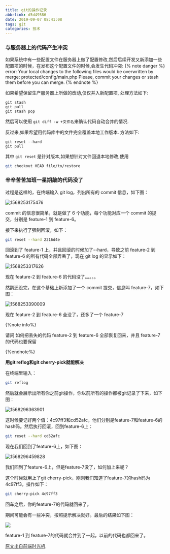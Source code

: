 ```yaml
---
title: git的操作记录
abbrlink: d5d49586
date: 2019-09-07 08:41:08
tags: git
categories: 技术
---
```


### 与服务器上的代码产生冲突

如果系统中有一些配置文件在服务器上做了配置修改,然后后续开发又新添加一些配置项的时候，在发布这个配置文件的时候,会发生代码冲突:
{% note danger %}
error: Your local changes to the following files would be overwritten by merge:
protected/config/main.php
Please, commit your changes or stash them before you can merge.
{% endnote %}

如果希望保留生产服务器上所做的改动,仅仅并入新配置项, 处理方法如下:

<!--more-->

```
git stash
git pull
git stash pop
```

然后可以使用 `git diff -w +文件名`来确认代码自动合并的情况.

反过来,如果希望用代码库中的文件完全覆盖本地工作版本. 方法如下:

```
git reset --hard
git pull
```

其中 `git reset` 是针对版本,如果想针对文件回退本地修改,使用

```bash
git checkout HEAD file/to/restore
```

### 辛辛苦苦加班一星期敲的代码没了

过程是这样的，在终端输入 git log，列出所有的 commit 信息，如下图：

![1568253175476](git%E7%9A%84%E6%93%8D%E4%BD%9C%E8%AE%B0%E5%BD%95/1568253175476.png)

commit 的信息很简单，就是做了 6 个功能，每个功能对应一个 commit 的提交，分别是 feature-1 到 feature-6。

接下来执行了强制回滚，如下：

```bash
git reset --hard 2216d4e
```

回滚到了 feature-1 上，并且回滚的时候加了--hard，导致之前 feature-2 到 feature-6 的所有代码全部弄丢了，现在 git log 的显示如下：

![1568253317626](git%E7%9A%84%E6%93%8D%E4%BD%9C%E8%AE%B0%E5%BD%95/1568253317626.png)

现在 feature-2 到 feature-6 的代码没了。。。。。

然鹅还没完，在这个基础上新添加了一个 commit 提交，信息叫 feature-7，如下图：

![1568253390009](git%E7%9A%84%E6%93%8D%E4%BD%9C%E8%AE%B0%E5%BD%95/1568253390009.png)

现在 feature-2 到 feature-6 全没了，还多了一个 feature-7

{%note info%}

请问 如何把丢失的代码 feature-2 到 feature-6 全部恢复回来，并且 feature-7 的代码也要保留

{%endnote%}

**用git reflog和git cherry-pick就能解决**

在终端里输入：

```bash
git reflog
```

然后就会展示出所有你之前git操作，你以前所有的操作都被git记录了下来，如下图：

![1568296363901](git的操作记录/1568296363901.png)



这时候要记好两个值：4c97ff3和cd52afc，他们分别是feature-7和feature-6的hash码。然后执行回滚，回到feature-6上：

```bash
git reset --hard cd52afc
```

现在我们回到了feature-6上，如下图：

![1568296459828](git的操作记录/1568296459828.png)

我们回到了feature-6上，但是feature-7没了，如何加上来呢？

这个时候就用上了git cherry-pick，刚刚我们知道了feature-7的hash码为4c97ff3，操作如下：

```bash
git cherry-pick 4c97ff3
```

回车之后，你的feature-7的代码就回来了。

期间可能会有一些冲突，按照提示解决就好。最后的结果如下图：

![](git的操作记录/169d3f52baa26b7e.png)



feature-1 到 feature-7的代码就合并到了一起，以前的代码也都回来了。

[原文出自前端时光机](https://juejin.im/post/5cbd82165188250a926108bd?utm_source=gold_browser_extension)

